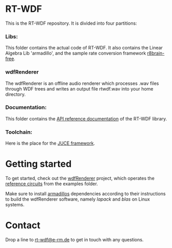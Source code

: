 # RT-WDF

This is the RT-WDF repository. It is divided into four partitions:

### Libs:
This folder contains the actual code of RT-WDF. It also contains the Linear Algebra Lib 'armadillo', and the sample rate conversion framework [r8brain-free](https://github.com/avaneev/r8brain-free-src).
    
### wdfRenderer
The wdfRenderer is an offline audio renderer which processes .wav files through WDF trees and writes an output file rtwdf.wav into your home directory.
    
### Documentation:
This folder contains the [API reference documentation](https://cdn.rawgit.com/m-rest/rt-wdf/master/Documentation/doc/html/index.html) of the RT-WDF library.

### Toolchain:
Here is the place for the [JUCE framework](https://github.com/julianstorer/JUCE).
    
# Getting started

To get started, check out the [wdfRenderer](wdfRenderer/JUCE/wdfRenderer) project, which operates the [reference circuits](Examples) from the examples folder. 

Make sure to install [armadillos](http://arma.sourceforge.net/) dependencies according to their instructions to build the wdfRenderer software, namely *lapack* and *blas* on Linux systems.


# Contact

Drop a line to rt-wdf@e-rm.de to get in touch with any questions.
